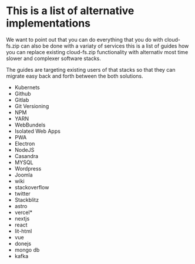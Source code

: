 # This is a list of alternative implementations
We want to point out that you can do everything that you do with cloud-fs.zip can also be done
with a variaty of services this is a list of guides how you can replace existing cloud-fs.zip 
functionality with alternativ most time slower and complexer software stacks. 

The guides are targeting existing users of that stacks so that they can migrate easy back and forth 
between the both solutions. 

- Kubernets
- Github
- Gitlab
- Git Versioning
- NPM
- YARN
- WebBundels
- Isolated Web Apps
- PWA
- Electron
- NodeJS
- Casandra
- MYSQL
- Wordpress
- Joomla
- wiki
- stackoverflow
- twitter
- Stackblitz
- astro
- vercel*
- nextjs
- react
- lit-html
- vue
- donejs
- mongo db
- kafka